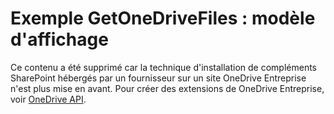 
# Exemple GetOneDriveFiles : modèle d'affichage

Ce contenu a été supprimé car la technique d'installation de compléments SharePoint hébergés par un fournisseur sur un site OneDrive Entreprise n'est plus mise en avant. Pour créer des extensions de OneDrive Entreprise, voir  [OneDrive API](https://dev.onedrive.com/).





